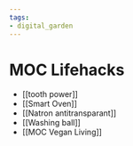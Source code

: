 ```yaml
---
tags: 
- digital_garden
---
```

# MOC Lifehacks
+ [[tooth power]]
+ [[Smart Oven]]
+ [[Natron antitransparant]]
+ [[Washing ball]]
+ [[MOC Vegan Living]]


